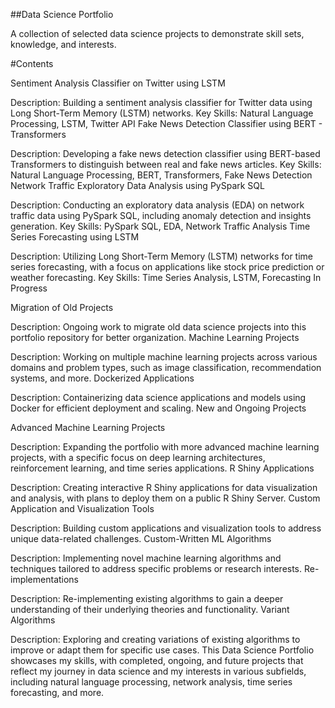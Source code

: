 ##Data Science Portfolio

A collection of selected data science projects to demonstrate skill sets, knowledge, and interests.

#Contents

Sentiment Analysis Classifier on Twitter using LSTM

Description: Building a sentiment analysis classifier for Twitter data using Long Short-Term Memory (LSTM) networks.
Key Skills: Natural Language Processing, LSTM, Twitter API
Fake News Detection Classifier using BERT - Transformers

Description: Developing a fake news detection classifier using BERT-based Transformers to distinguish between real and fake news articles.
Key Skills: Natural Language Processing, BERT, Transformers, Fake News Detection
Network Traffic Exploratory Data Analysis using PySpark SQL

Description: Conducting an exploratory data analysis (EDA) on network traffic data using PySpark SQL, including anomaly detection and insights generation.
Key Skills: PySpark SQL, EDA, Network Traffic Analysis
Time Series Forecasting using LSTM

Description: Utilizing Long Short-Term Memory (LSTM) networks for time series forecasting, with a focus on applications like stock price prediction or weather forecasting.
Key Skills: Time Series Analysis, LSTM, Forecasting
In Progress

Migration of Old Projects

Description: Ongoing work to migrate old data science projects into this portfolio repository for better organization.
Machine Learning Projects

Description: Working on multiple machine learning projects across various domains and problem types, such as image classification, recommendation systems, and more.
Dockerized Applications

Description: Containerizing data science applications and models using Docker for efficient deployment and scaling.
New and Ongoing Projects

Advanced Machine Learning Projects

Description: Expanding the portfolio with more advanced machine learning projects, with a specific focus on deep learning architectures, reinforcement learning, and time series applications.
R Shiny Applications

Description: Creating interactive R Shiny applications for data visualization and analysis, with plans to deploy them on a public R Shiny Server.
Custom Application and Visualization Tools

Description: Building custom applications and visualization tools to address unique data-related challenges.
Custom-Written ML Algorithms

Description: Implementing novel machine learning algorithms and techniques tailored to address specific problems or research interests.
Re-implementations

Description: Re-implementing existing algorithms to gain a deeper understanding of their underlying theories and functionality.
Variant Algorithms

Description: Exploring and creating variations of existing algorithms to improve or adapt them for specific use cases.
This Data Science Portfolio showcases my skills, with completed, ongoing, and future projects that reflect my journey in data science and my interests in various subfields, including natural language processing, network analysis, time series forecasting, and more.
